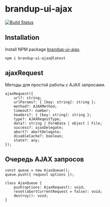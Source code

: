 # brandup-ui-ajax

[![Build Status](https://dev.azure.com/brandup/BrandUp%20Core/_apis/build/status%2FBrandUp%2Fbrandup-ui?branchName=master)](https://dev.azure.com/brandup/BrandUp%20Core/_build/latest?definitionId=69&branchName=master)

## Installation

Install NPM package [brandup-ui-ajax](https://www.npmjs.com/package/brandup-ui-ajax).

```
npm i brandup-ui-ajax@latest
```

## ajaxRequest

Методы для простой работы с AJAX запросами.

```
ajaxRequest({
    url?: string;
    urlParams?: { [key: string]: string };
    method?: AJAXMethod;
    timeout?: number;
    headers?: { [key: string]: string };
    type?: AJAXReqestType;
    data?: string | FormData | object | File;
    success?: ajaxDelegate;
    abort?: abortDelegate;
    disableCache?: boolean;
    state?: any;
});
```

## Очередь AJAX запросов

```
const queue = new AjaxQueue();
queue.push({ request options });

class AjaxQueue {
    push(options: AjaxRequest): void;
    reset(abortCurrentRequest = false): void;
    destroy(): void;
}
```